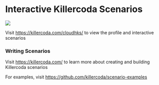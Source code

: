 # Interactive Killercoda Scenarios

[![](http://shields.killercoda.com/killercoda/cloudhks/count.svg)](https://killercoda.com/cloudhks "Get your profile on Katacoda.com")

Visit https://killercoda.com/cloudhks/ to view the profile and interactive scenarios

### Writing Scenarios
Visit https://killercoda.com/ to learn more about creating and building Killercoda scenarios

For examples, visit https://github.com/killercoda/scenario-examples
